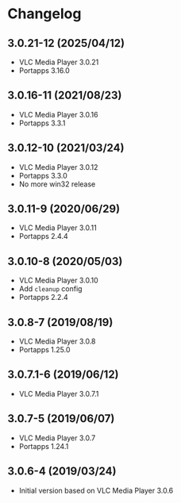 # Changelog

## 3.0.21-12 (2025/04/12)

* VLC Media Player 3.0.21
* Portapps 3.16.0

## 3.0.16-11 (2021/08/23)

* VLC Media Player 3.0.16
* Portapps 3.3.1

## 3.0.12-10 (2021/03/24)

* VLC Media Player 3.0.12
* Portapps 3.3.0
* No more win32 release

## 3.0.11-9 (2020/06/29)

* VLC Media Player 3.0.11
* Portapps 2.4.4

## 3.0.10-8 (2020/05/03)

* VLC Media Player 3.0.10
* Add `cleanup` config
* Portapps 2.2.4

## 3.0.8-7 (2019/08/19)

* VLC Media Player 3.0.8
* Portapps 1.25.0

## 3.0.7.1-6 (2019/06/12)

* VLC Media Player 3.0.7.1

## 3.0.7-5 (2019/06/07)

* VLC Media Player 3.0.7
* Portapps 1.24.1

## 3.0.6-4 (2019/03/24)

* Initial version based on VLC Media Player 3.0.6
